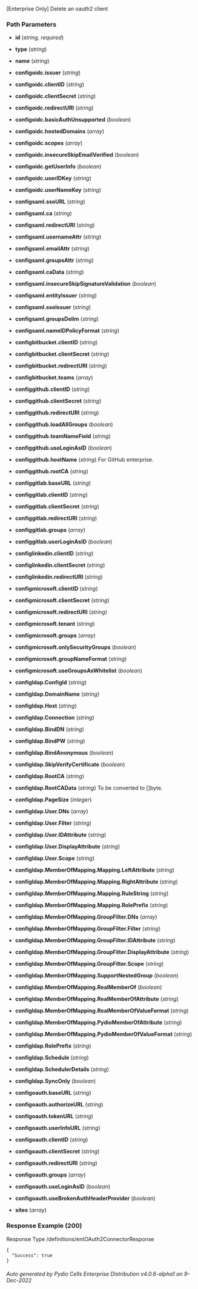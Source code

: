






 
[Enterprise Only] Delete an oauth2 client  


### Path Parameters

 - **id** (_string, required_) 

 - **type** (_string_) 

 - **name** (_string_) 

 - **configoidc.issuer** (_string_) 

 - **configoidc.clientID** (_string_) 

 - **configoidc.clientSecret** (_string_) 

 - **configoidc.redirectURI** (_string_) 

 - **configoidc.basicAuthUnsupported** (_boolean_) 

 - **configoidc.hostedDomains** (_array_) 

 - **configoidc.scopes** (_array_) 

 - **configoidc.insecureSkipEmailVerified** (_boolean_) 

 - **configoidc.getUserInfo** (_boolean_) 

 - **configoidc.userIDKey** (_string_) 

 - **configoidc.userNameKey** (_string_) 

 - **configsaml.ssoURL** (_string_) 

 - **configsaml.ca** (_string_) 

 - **configsaml.redirectURI** (_string_) 

 - **configsaml.usernameAttr** (_string_) 

 - **configsaml.emailAttr** (_string_) 

 - **configsaml.groupsAttr** (_string_) 

 - **configsaml.caData** (_string_) 

 - **configsaml.insecureSkipSignatureValidation** (_boolean_) 

 - **configsaml.entityIssuer** (_string_) 

 - **configsaml.ssoIssuer** (_string_) 

 - **configsaml.groupsDelim** (_string_) 

 - **configsaml.nameIDPolicyFormat** (_string_) 

 - **configbitbucket.clientID** (_string_) 

 - **configbitbucket.clientSecret** (_string_) 

 - **configbitbucket.redirectURI** (_string_) 

 - **configbitbucket.teams** (_array_) 

 - **configgithub.clientID** (_string_) 

 - **configgithub.clientSecret** (_string_) 

 - **configgithub.redirectURI** (_string_) 

 - **configgithub.loadAllGroups** (_boolean_) 

 - **configgithub.teamNameField** (_string_) 

 - **configgithub.useLoginAsID** (_boolean_) 

 - **configgithub.hostName** (_string_) For GitHub enterprise.

 - **configgithub.rootCA** (_string_) 

 - **configgitlab.baseURL** (_string_) 

 - **configgitlab.clientID** (_string_) 

 - **configgitlab.clientSecret** (_string_) 

 - **configgitlab.redirectURI** (_string_) 

 - **configgitlab.groups** (_array_) 

 - **configgitlab.userLoginAsID** (_boolean_) 

 - **configlinkedin.clientID** (_string_) 

 - **configlinkedin.clientSecret** (_string_) 

 - **configlinkedin.redirectURI** (_string_) 

 - **configmicrosoft.clientID** (_string_) 

 - **configmicrosoft.clientSecret** (_string_) 

 - **configmicrosoft.redirectURI** (_string_) 

 - **configmicrosoft.tenant** (_string_) 

 - **configmicrosoft.groups** (_array_) 

 - **configmicrosoft.onlySecurityGroups** (_boolean_) 

 - **configmicrosoft.groupNameFormat** (_string_) 

 - **configmicrosoft.useGroupsAsWhitelist** (_boolean_) 

 - **configldap.ConfigId** (_string_) 

 - **configldap.DomainName** (_string_) 

 - **configldap.Host** (_string_) 

 - **configldap.Connection** (_string_) 

 - **configldap.BindDN** (_string_) 

 - **configldap.BindPW** (_string_) 

 - **configldap.BindAnonymous** (_boolean_) 

 - **configldap.SkipVerifyCertificate** (_boolean_) 

 - **configldap.RootCA** (_string_) 

 - **configldap.RootCAData** (_string_) To be converted to []byte.

 - **configldap.PageSize** (_integer_) 

 - **configldap.User.DNs** (_array_) 

 - **configldap.User.Filter** (_string_) 

 - **configldap.User.IDAttribute** (_string_) 

 - **configldap.User.DisplayAttribute** (_string_) 

 - **configldap.User.Scope** (_string_) 

 - **configldap.MemberOfMapping.Mapping.LeftAttribute** (_string_) 

 - **configldap.MemberOfMapping.Mapping.RightAttribute** (_string_) 

 - **configldap.MemberOfMapping.Mapping.RuleString** (_string_) 

 - **configldap.MemberOfMapping.Mapping.RolePrefix** (_string_) 

 - **configldap.MemberOfMapping.GroupFilter.DNs** (_array_) 

 - **configldap.MemberOfMapping.GroupFilter.Filter** (_string_) 

 - **configldap.MemberOfMapping.GroupFilter.IDAttribute** (_string_) 

 - **configldap.MemberOfMapping.GroupFilter.DisplayAttribute** (_string_) 

 - **configldap.MemberOfMapping.GroupFilter.Scope** (_string_) 

 - **configldap.MemberOfMapping.SupportNestedGroup** (_boolean_) 

 - **configldap.MemberOfMapping.RealMemberOf** (_boolean_) 

 - **configldap.MemberOfMapping.RealMemberOfAttribute** (_string_) 

 - **configldap.MemberOfMapping.RealMemberOfValueFormat** (_string_) 

 - **configldap.MemberOfMapping.PydioMemberOfAttribute** (_string_) 

 - **configldap.MemberOfMapping.PydioMemberOfValueFormat** (_string_) 

 - **configldap.RolePrefix** (_string_) 

 - **configldap.Schedule** (_string_) 

 - **configldap.SchedulerDetails** (_string_) 

 - **configldap.SyncOnly** (_boolean_) 

 - **configoauth.baseURL** (_string_) 

 - **configoauth.authorizeURL** (_string_) 

 - **configoauth.tokenURL** (_string_) 

 - **configoauth.userInfoURL** (_string_) 

 - **configoauth.clientID** (_string_) 

 - **configoauth.clientSecret** (_string_) 

 - **configoauth.redirectURI** (_string_) 

 - **configoauth.groups** (_array_) 

 - **configoauth.useLoginAsID** (_boolean_) 

 - **configoauth.useBrokenAuthHeaderProvider** (_boolean_) 

 - **sites** (_array_) 




### Response Example (200)
Response Type /definitions/entOAuth2ConnectorResponse

```
{
  "Success": true
}
```




###### Auto generated by Pydio Cells Enterprise Distribution v4.0.6-alpha1 on 9-Dec-2022
